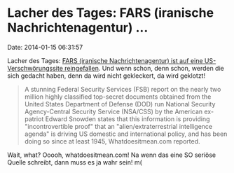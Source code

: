 Lacher des Tages: FARS (iranische Nachrichtenagentur) \...
==========================================================

Date: 2014-01-15 06:31:57

Lacher des Tages: [FARS (iranische Nachrichtenagentur) ist auf eine
US-Verschwörungssite
reingefallen](http://english.farsnews.com/newstext.aspx?nn=13921021000393).
Und wenn schon, denn schon, werden die sich gedacht haben, denn da wird
nicht gekleckert, da wird geklotzt!

> A stunning Federal Security Services (FSB) report on the nearly two
> million highly classified top-secret documents obtained from the
> United States Department of Defense (DOD) run National Security
> Agency-Central Security Service (NSA/CSS) by the American ex-patriot
> Edward Snowden states that this information is providing
> "incontrovertible proof" that an "alien/extraterrestrial intelligence
> agenda" is driving US domestic and international policy, and has been
> doing so since at least 1945, Whatdoesitmean.com reported.

Wait, what? Ooooh, whatdoesitmean.com! Na wenn das eine SO seriöse
Quelle schreibt, dann muss es ja wahr sein! m(
